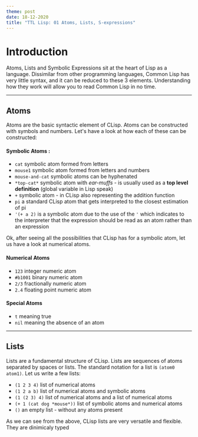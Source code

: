 ```yaml
---
theme: post
date: 18-12-2020
title: "TTL Lisp: 01 Atoms, Lists, S-expressions"
---
```


# Introduction

Atoms, Lists and Symbolic Expressions sit at the heart of Lisp as a language.
Dissimilar from other programming languages, Common Lisp has very little
syntax, and it can be reduced to these 3 elements. Understanding how they work
will allow you to read Common Lisp in no time. 

---

## Atoms

Atoms are the basic syntactic element of CLisp. Atoms can be constructed with
symbols and numbers. Let's have a look at how each of these can be constructed:

#### Symbolic Atoms : 
  - `cat`       symbolic atom formed from letters
  - `mouse1`    symbolic atom formed from letters and numbers
  - `mouse-and-cat` symbolic atoms can be hyphenated
  - `*top-cat*` symbolic atom with *ear-muffs* - is usually used as a 
  **top level definition** (global variable in Lisp speak)
  - `+` symbolic atom - in CLisp also representing the addition function
  - `pi` a standard CLisp atom that gets interpreted to the closest estimation
  of pi
  - `'(+ a 2)` is a symbolic atom due to the use of the `'` which indicates to
  the interpreter that the expression should be read as an atom rather than an
  expression

Ok, after seeing all the possibilities that CLisp has for a symbolic atom, let
us have a look at numerical atoms.

#### Numerical Atoms
  - `123` integer numeric atom
  - `#b1001` binary numeric atom
  - `2/3` fractionally numeric atom
  - `2.4` floating point numeric atom

#### Special Atoms
  - `t` meaning true
  - `nil` meaning the absence of an atom

---

## Lists

Lists are a fundamental structure of CLisp. Lists are sequences of atoms
separated by spaces or lists. The standard notation for a list is `(atom0
atom1)`. Let us write a few lists:

  - `(1 2 3 4)`                 list of numerical atoms 
  - `(1 2 a b)`                 list of numerical atoms and symbolic atoms
  - `(1 (2 3) 4)`               list of numerical atoms and a list of numerical atoms
  - `(+ 1 (cat dog *mouse*))`   list of symbolic atoms and numerical atoms
  - `()`                        an empty list - without any atoms present 

As we can see  from the above, CLisp lists are very versatile and flexible.
They are dinimicaly typed  



